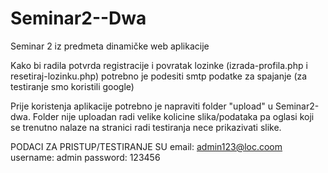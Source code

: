 Seminar2--Dwa
=============

Seminar 2 iz predmeta dinamičke web aplikacije

Kako bi radila potvrda registracije i povratak lozinke (izrada-profila.php i resetiraj-lozinku.php) potrebno je podesiti smtp podatke za spajanje (za testiranje smo koristili google)

Prije koristenja aplikacije potrebno je napraviti folder "upload" u Seminar2-dwa. Folder nije uploadan radi velike kolicine slika/podataka pa oglasi koji se trenutno nalaze na stranici radi testiranja nece prikazivati slike.

PODACI ZA PRISTUP/TESTIRANJE SU email: admin123@loc.coom username: admin password: 123456
